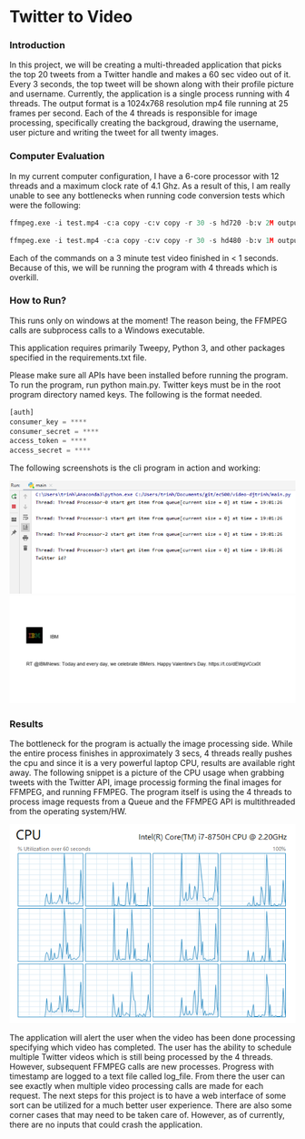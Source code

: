 # Twitter to Video

### Introduction
In this project, we will be creating a multi-threaded application that picks the top 20 tweets from a Twitter handle and makes a 60 sec video out of it.
Every 3 seconds, the top tweet will be shown along with their profile picture and username. Currently, the application is a single
process running with 4 threads. The output format is a 1024x768 resolution mp4 file running at 25 frames per second. Each of the 4
threads is responsible for image processing, specifically creating the backgroud, drawing the username, user picture and writing the
tweet for all twenty images.

### Computer Evaluation

In my current computer configuration, I have a 6-core processor with 12 threads and a maximum clock rate of 4.1 Ghz. As a result of this, I am really unable to see any bottlenecks when running code conversion tests which were the following:

```python
ffmpeg.exe -i test.mp4 -c:a copy -c:v copy -r 30 -s hd720 -b:v 2M output.mp4
```

```python
ffmpeg.exe -i test.mp4 -c:a copy -c:v copy -r 30 -s hd480 -b:v 1M output.mp4
```

Each of the commands on a 3 minute test video finished in < 1 seconds. Because of this, we will be running the program with 4 threads which is overkill.

### How to Run?
This runs only on windows at the moment! The reason being, the FFMPEG calls are subprocess calls to a Windows executable.

This application requires primarily Tweepy, Python 3, and other packages specified in the requirements.txt file.

Please make sure all APIs have been installed before running the program. To run the program, run python main.py. 
Twitter keys must be in the root program directory named keys. The following is the format needed.

```python
[auth]
consumer_key = ****
consumer_secret = ****
access_token = ****
access_secret = ****
```

The following screenshots is the cli program in action and working:

<img src="https://github.com/BUEC500C1/video-djtrinh/blob/master/cli_picture.PNG?raw=true">

<img src="https://github.com/BUEC500C1/video-djtrinh/blob/master/Example.PNG?raw=true">

### Results
The bottleneck for the program is actually the image processing side. While the entire process finishes in approximately 3 secs, 4 threads really pushes the cpu and since it is a very powerful laptop CPU, results are available right away. The following snippet is a picture of the CPU usage when grabbing tweets with the Twitter API, image processig forming the final images for FFMPEG, and running FFMPEG. The program itself is using the 4 threads to process image requests from a Queue and the FFMPEG API is multithreaded from the operating system/HW.

<img src="https://github.com/BUEC500C1/video-djtrinh/blob/master/cpu_usage.PNG?raw=true">

The application will alert the user when the video has been done processing specifying which video has completed. The user has the ability to schedule multiple Twitter videos which is still being processed by the 4 threads. However, subsequent FFMPEG calls are new processes. Progress with timestamp are logged to a text file called log_file. From there the user can see exactly when multiple video processing calls are made for each request. The next steps for this project is to have a web interface of some sort can be utilized for a much better user experience. There are also some corner cases that may need to be taken care of. However, as of currently, there are no inputs that could crash the application.
